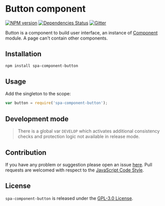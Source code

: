 Button component
================

[![NPM version](https://img.shields.io/npm/v/spa-component-button.svg?style=flat-square)](https://www.npmjs.com/package/spa-component-button)
[![Dependencies Status](https://img.shields.io/david/spasdk/component-button.svg?style=flat-square)](https://david-dm.org/spasdk/component-button)
[![Gitter](https://img.shields.io/badge/gitter-join%20chat-blue.svg?style=flat-square)](https://gitter.im/DarkPark/spasdk)


Button is a component to build user interface, an instance of [Component](https://github.com/spasdk/component) module.
A page can't contain other components.


## Installation ##

```bash
npm install spa-component-button
```


## Usage ##

Add the singleton to the scope:

```js
var button = require('spa-component-button');
```


## Development mode ##

> There is a global var `DEVELOP` which activates additional consistency checks and protection logic not available in release mode.


## Contribution ##

If you have any problem or suggestion please open an issue [here](https://github.com/spasdk/component-button/issues).
Pull requests are welcomed with respect to the [JavaScript Code Style](https://github.com/DarkPark/jscs).


## License ##

`spa-component-button` is released under the [GPL-3.0 License](http://opensource.org/licenses/GPL-3.0).
